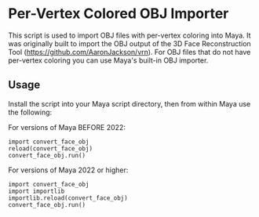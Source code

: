 # Per-Vertex Colored OBJ Importer

This script is used to import OBJ files with per-vertex coloring into Maya. It was originally built to import the OBJ output of the 3D Face Reconstruction Tool (<a href="https://github.com/AaronJackson/vrn">https://github.com/AaronJackson/vrn</a>). For OBJ files that do not have per-vertex coloring you can use Maya's built-in OBJ importer.

## Usage

Install the script into your Maya script directory, then from within Maya use the following:

For versions of Maya BEFORE 2022:
```
import convert_face_obj
reload(convert_face_obj)
convert_face_obj.run()
```

For versions of Maya 2022 or higher:
```
import convert_face_obj
import importlib
importlib.reload(convert_face_obj)
convert_face_obj.run()
```
